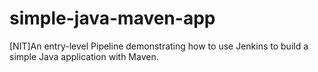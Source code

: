 # simple-java-maven-app
[NIT]An entry-level Pipeline demonstrating how to use Jenkins to build a simple Java application with Maven.
